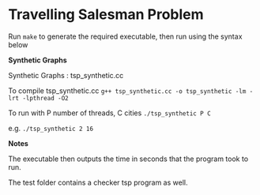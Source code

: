Travelling Salesman Problem
===========================

Run ```make``` to generate the required executable, then run using the syntax below

**Synthetic Graphs**

Synthetic Graphs : tsp_synthetic.cc

To compile tsp_synthetic.cc
    ```g++ tsp_synthetic.cc -o tsp_synthetic -lm -lrt -lpthread -O2```
  
To run with P number of threads, C cities
    ```./tsp_synthetic P C```

e.g.
    ```./tsp_synthetic 2 16```

**Notes**

The executable then outputs the time in seconds that the program took to run.

The test folder contains a checker tsp program as well.
